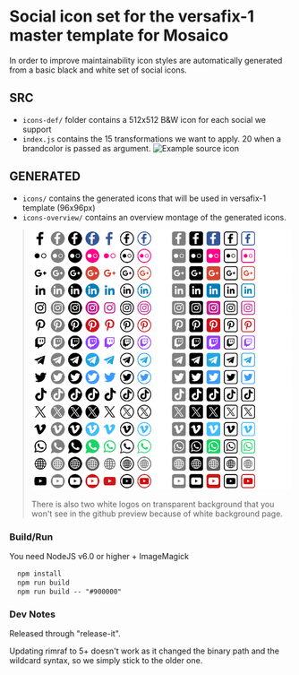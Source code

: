 # Social icon set for the versafix-1 master template for Mosaico

In order to improve maintainability icon styles are automatically generated from a basic black and white set of social icons.

## SRC
- ```icons-def/``` folder contains a 512x512 B&W icon for each social we support
- ```index.js``` contains the 15 transformations we want to apply. 20 when a brandcolor is passed as argument.
![Example source icon](https://github.com/voidlabs/versafix-social-icons/blob/master/icons-def/inst-black-512.png?raw=true)

## GENERATED
- ```icons/``` contains the generated icons that will be used in versafix-1 template (96x96px)
- ```icons-overview/``` contains an overview montage of the generated icons.

> ![48px overview](/icons-overview/all-48.png?raw=true)
>
> There is also two white logos on transparent background that you won't see in the github preview because of white background page.

### Build/Run

You need NodeJS v6.0 or higher + ImageMagick

```
  npm install
  npm run build
  npm run build -- "#900000"
```

### Dev Notes

Released through "release-it".

Updating rimraf to 5+ doesn't work as it changed the binary path and the wildcard syntax, so we simply stick to the older one.
